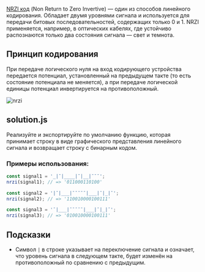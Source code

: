 [NRZI код](https://ru.wikipedia.org/wiki/NRZI) (Non Return to Zero Invertive) — один из способов линейного кодирования. Обладает двумя уровнями сигнала и используется для передачи битовых последовательностей, содержащих только 0 и 1. NRZI применяется, например, в оптических кабелях, где устойчиво распознаются только два состояния сигнала — свет и темнота.

## Принцип кодирования

При передаче логического нуля на вход кодирующего устройства передается потенциал, установленный на предыдущем такте (то есть состояние потенциала не меняется), а при передаче логической единицы потенциал инвертируется на противоположный.

![nrzi](https://cdn2.hexlet.io/derivations/image/original/eyJpZCI6ImY5ZWNiZTEwMjliYjhjYzU0NDgyMWYzODk4MjRmMWVkLnBuZyIsInN0b3JhZ2UiOiJjYWNoZSJ9?signature=c184d97b9693932d0e2813c535f70e88cbe380a050a7bcc06c6b227e3d794481)

## solution.js

Реализуйте и экспортируйте по умолчанию функцию, которая принимает cтроку в виде графического представления линейного сигнала и возвращает строку с бинарным кодом.

### Примеры использования:

```js
const signal1 = '_|¯|____|¯|__|¯¯¯';
nrzi(signal1); // => '011000110100'

const signal2 = '|¯|___|¯¯¯¯¯|___|¯|_|¯';
nrzi(signal2); // => '110010000100111'

const signal3 = '¯|___|¯¯¯¯¯|___|¯|_|¯';
nrzi(signal3); // => '010010000100111'
```

## Подсказки

* Символ `|` в строке указывает на переключение сигнала и означает, что уровень сигнала в следующем такте, будет изменён на противоположный по сравнению с предыдущим.
